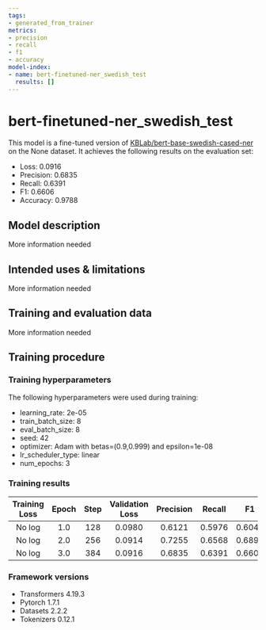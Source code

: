 ```yaml
---
tags:
- generated_from_trainer
metrics:
- precision
- recall
- f1
- accuracy
model-index:
- name: bert-finetuned-ner_swedish_test
  results: []
---
```


<!-- This model card has been generated automatically according to the information the Trainer had access to. You
should probably proofread and complete it, then remove this comment. -->

# bert-finetuned-ner_swedish_test

This model is a fine-tuned version of [KBLab/bert-base-swedish-cased-ner](https://huggingface.co/KBLab/bert-base-swedish-cased-ner) on the None dataset.
It achieves the following results on the evaluation set:
- Loss: 0.0916
- Precision: 0.6835
- Recall: 0.6391
- F1: 0.6606
- Accuracy: 0.9788

## Model description

More information needed

## Intended uses & limitations

More information needed

## Training and evaluation data

More information needed

## Training procedure

### Training hyperparameters

The following hyperparameters were used during training:
- learning_rate: 2e-05
- train_batch_size: 8
- eval_batch_size: 8
- seed: 42
- optimizer: Adam with betas=(0.9,0.999) and epsilon=1e-08
- lr_scheduler_type: linear
- num_epochs: 3

### Training results

| Training Loss | Epoch | Step | Validation Loss | Precision | Recall | F1     | Accuracy |
|:-------------:|:-----:|:----:|:---------------:|:---------:|:------:|:------:|:--------:|
| No log        | 1.0   | 128  | 0.0980          | 0.6121    | 0.5976 | 0.6048 | 0.9749   |
| No log        | 2.0   | 256  | 0.0914          | 0.7255    | 0.6568 | 0.6894 | 0.9779   |
| No log        | 3.0   | 384  | 0.0916          | 0.6835    | 0.6391 | 0.6606 | 0.9788   |


### Framework versions

- Transformers 4.19.3
- Pytorch 1.7.1
- Datasets 2.2.2
- Tokenizers 0.12.1
